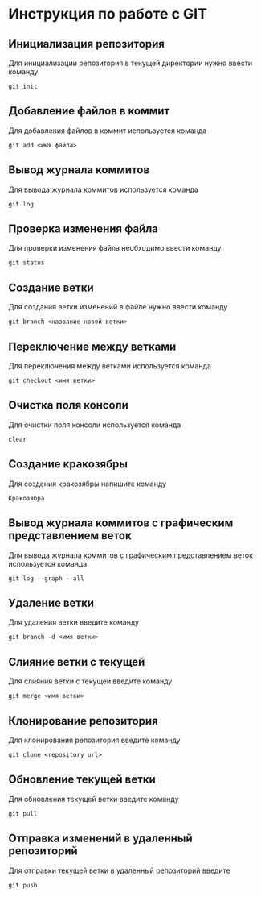 # Инструкция по работе с GIT

## Инициализация репозитория

Для инициализации репозитория в текущей директории нужно ввести команду
```
git init
```

## Добавление файлов в коммит

Для добавления файлов в коммит используется команда
```
git add <имя файла>
```

## Вывод журнала коммитов

Для вывода журнала коммитов используется команда
```
git log
```

## Проверка изменения файла

Для проверки изменения файла необходимо ввести команду
```
git status
```

## Создание ветки

Для создания ветки изменений в файле нужно ввести команду
```
git branch <название новой ветки>
```

## Переключение между ветками

Для переключения  между ветками используется команда
```
git checkout <имя ветки>
```

## Очистка поля консоли

Для очистки поля консоли используется команда
```
clear
```

## Создание кракозябры

Для создания кракозябры напишите команду
```
Кракозябра
```
## Вывод журнала коммитов с графическим представлением веток

Для вывода журнала коммитов с графическим представлением веток используется команда
```
git log --graph --all
```

## Удаление ветки

Для удаления ветки введите команду
```
git branch -d <имя ветки>
```

## Слияние ветки с текущей

Для слияния ветки с текущей введите команду
```
git merge <имя ветки>
```

## Клонирование репозитория

Для клонирования репозитория введите команду
```
git clone <repository_url>
```

## Обновление текущей ветки

Для обновления текущей ветки введите команду
```
git pull
```

## Отправка изменений в удаленный репозиторий

Для отправки текущей ветки в удаленный репозиторий введите
```
git push
```